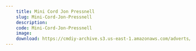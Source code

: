 ```yaml
---
    title: Mini Cord Jon Pressnell
    slug: Mini-Cord-Jon-Pressnell
    description:
    code: Mini-Cord-Jon-Pressnell
    image:
    download: https://cmdiy-archive.s3.us-east-1.amazonaws.com/adverts/documents/Mini+Cord+Jon+Pressnell.pdf
---
```

<!-- Content of the page -->

##
        